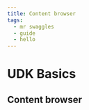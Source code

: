 ```yaml
---
title: Content browser
tags:
  - mr swaggles
  - guide
  - hello
---
```

# UDK Basics

## Content browser